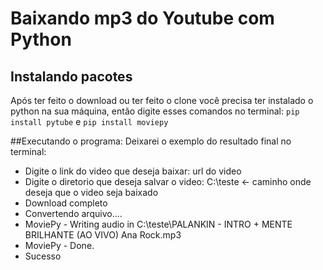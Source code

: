 # Baixando mp3 do Youtube com Python

## Instalando pacotes
Após ter feito o download ou ter feito o clone você precisa ter instalado o python na sua máquina, então digite esses comandos no terminal:
`pip install pytube` e `pip install moviepy`

##Executando o programa:
Deixarei o exemplo do resultado final no terminal:

- Digite o link do video que deseja baixar: url do video
- Digite o diretorio que deseja salvar o video: C:\teste  <- caminho onde deseja que o video seja baixado
- Download completo
- Convertendo arquivo....
- MoviePy - Writing audio in C:\teste\PALANKIN - INTRO + MENTE BRILHANTE (AO VIVO)  Ana Rock.mp3
- MoviePy - Done.
- Sucesso
